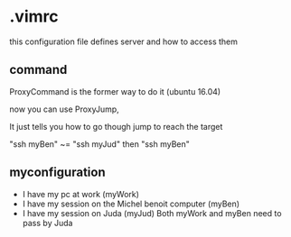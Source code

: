 # .vimrc
this configuration file defines server and how to access them 

command
-------

ProxyCommand is the former way to do it (ubuntu 16.04)

now you can use ProxyJump,

It just tells you how to go though jump to reach the target

"ssh myBen" ~= "ssh myJud" then "ssh myBen"

myconfiguration
---------------
- I have my pc at work (myWork)
- I have my session on the Michel benoit computer (myBen)
- I have my session on Juda (myJud)
Both myWork and myBen need to pass by Juda





